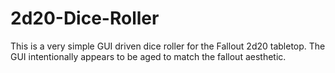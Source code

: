 # 2d20-Dice-Roller
This is a very simple GUI driven dice roller for the Fallout 2d20 tabletop. The GUI intentionally appears to be aged to match the fallout aesthetic. 
